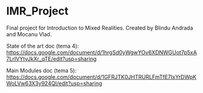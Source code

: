 # IMR_Project
Final project for Introduction to Mixed Realities. Created by Blindu Andrada and Mocanu Vlad.

State of the art doc (tema 4):
https://docs.google.com/document/d/1hrgSd0yWgwYOv6XDNWGUot7p5xA7LrIVYtyJkXr_qTE/edit?usp=sharing

Main Modules doc (tema 5):
https://docs.google.com/document/d/1GFRJTK0JHTRURLFmTfE7IxYrDWpKWoLVw63X3y924QI/edit?usp=sharing
